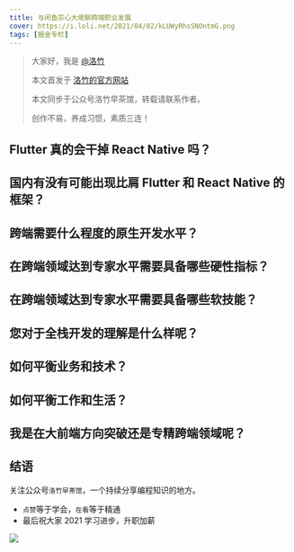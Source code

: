 ```yaml
---
title: 与闲鱼宗心大佬聊跨端职业发展
cover: https://i.loli.net/2021/04/02/kLUWyRhsSNOntmG.png
tags: [掘金专栏]
---
```


> 大家好，我是 [@洛竹](https://github.com/youngjuning)
>
> 本文首发于 [洛竹的官方网站](https://youngjuning.js.org/)
>
> 本文同步于公众号洛竹早茶馆，转载请联系作者。
>
> 创作不易，养成习惯，素质三连！

## Flutter 真的会干掉 React Native 吗？

## 国内有没有可能出现比肩 Flutter 和 React Native 的框架？

## 跨端需要什么程度的原生开发水平？

## 在跨端领域达到专家水平需要具备哪些硬性指标？

## 在跨端领域达到专家水平需要具备哪些软技能？

## 您对于全栈开发的理解是什么样呢？

## 如何平衡业务和技术？

## 如何平衡工作和生活？

## 我是在大前端方向突破还是专精跨端领域呢？

## 结语

关注公众号`洛竹早茶馆`，一个持续分享编程知识的地方。

- `点赞`等于学会，`在看`等于精通
- 最后祝大家 2021 学习进步，升职加薪

![](https://youngjuning.js.org/img/luozhu.png)
